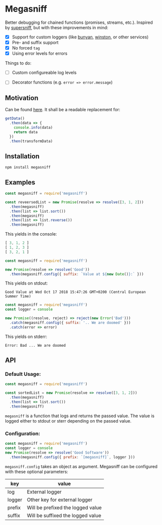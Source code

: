 # Megasniff

Better debugging for chained functions (promises, streams, etc.).
Inspired by [supersniff](https://github.com/mpj/supersniff), but with these improvements in mind:

- [x] Support for custom loggers (like [bunyan](https://github.com/trentm/node-bunyan), [winston](https://github.com/winstonjs/winston), or other services)
- [x] Pre- and suffix support
- [x] No forced `tag`
- [x] Using error levels for errors

Things to do:

- [ ] Custom configureable log levels
- [ ] Decorator functions (e.g. ```error => error.message```)


## Motivation

Can be found [here](https://github.com/mpj/supersniff#why-this-is-useful).
It shall be a readable replacement for:

```javascript
getData()
  .then(data => {
    console.info(data)
    return data
  })
  .then(transformData)
```

## Installation

```shell
npm install megasniff
```

## Examples

```javascript
const megasniff = require('megasniff')

const reveersedList = new Promise(resolve => resolve([3, 1, 2]))
  .then(megasniff)
  .then(list => list.sort())
  .then(megasniff)
  .then(list => list.reverse())
  .then(megasniff)
```

This yields in the console:

```javascript
[ 3, 1, 2 ]
[ 1, 2, 3 ]
[ 3, 2, 1 ]
```

```javascript
const megasniff = require('megasniff')

new Promise(resolve => resolve('Good'))
  .then(megasniff.config({ suffix: `Value at ${new Date()}:` }))
```
This yields on stdout:
```shell
Good Value at Wed Oct 17 2018 15:47:26 GMT+0200 (Central European Summer Time)
```

```javascript
const megasniff = require('megasniff')
const logger = console

new Promise((resolve, reject) => reject(new Error('Bad')))
  .catch(megasniff.config({ suffix: '.. We are doomed' }))
  .catch(error => error)
```

This yields on stderr:
```shell
Error: Bad ... We are doomed
```

## API

### Default Usage:

```javascript
const megasniff = require('megasniff')

const sortedList = new Promise(resolve => resolve([3, 1, 2]))
  .then(megasniff)
  .then(list => list.sort())
  .then(megasniff)
```

`megasniff` is a function that logs and returns the passed value.
The value is logged either to stdout or sterr depending on the passed value.

### Configuration:

```javascript
const megasniff = require('megasniff')
const logger = console
new Promise(resolve => resolve('Good Software'))
  .then(megasniff.config({ prefix: `[megasniff]`, logger }))

```
`megasniff.config` takes an object as argument.
Megasniff can be configured with these optional parameters:

| key    | value                             |
|--------|-----------------------------------|
| log    | External logger                   |
| logger | Other key for external logger     |
| prefix | Will be prefixed the logged value |
| suffix | Will be suffixed the logged value |
